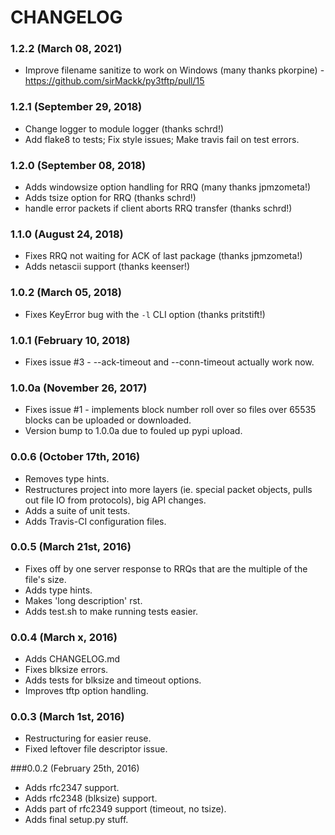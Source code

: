 # CHANGELOG

### 1.2.2 (March 08, 2021)

- Improve filename sanitize to work on Windows (many thanks pkorpine) - https://github.com/sirMackk/py3tftp/pull/15

### 1.2.1 (September 29, 2018)

- Change logger to module logger (thanks schrd!)
- Add flake8 to tests; Fix style issues; Make travis fail on test errors.

### 1.2.0 (September 08, 2018)

- Adds windowsize option handling for RRQ (many thanks jpmzometa!)
- Adds tsize option for RRQ (thanks schrd!)
- handle error packets if client aborts RRQ transfer (thanks schrd!)

### 1.1.0 (August 24, 2018)

- Fixes RRQ not waiting for ACK of last package (thanks jpmzometa!)
- Adds netascii support (thanks keenser!)

### 1.0.2 (March 05, 2018)

- Fixes KeyError bug with the `-l` CLI option (thanks pritstift!)

### 1.0.1 (February 10, 2018)

- Fixes issue #3 - --ack-timeout and --conn-timeout actually work now.

### 1.0.0a (November 26, 2017)

- Fixes issue #1 - implements block number roll over so files over 65535 blocks can be uploaded or downloaded.
- Version bump to 1.0.0a due to fouled up pypi upload.

### 0.0.6 (October 17th, 2016)

- Removes type hints.
- Restructures project into more layers (ie. special packet objects, pulls out file IO from protocols), big API changes.
- Adds a suite of unit tests.
- Adds Travis-CI configuration files.

### 0.0.5 (March 21st, 2016)

- Fixes off by one server response to RRQs that are the multiple of the file's size.
- Adds type hints.
- Makes 'long description' rst.
- Adds test.sh to make running tests easier.

### 0.0.4 (March x, 2016)

- Adds CHANGELOG.md
- Fixes blksize errors.
- Adds tests for blksize and timeout options.
- Improves tftp option handling.


### 0.0.3 (March 1st, 2016)

- Restructuring for easier reuse.
- Fixed leftover file descriptor issue.

###0.0.2 (February 25th, 2016)

- Adds rfc2347 support.
- Adds rfc2348 (blksize) support.
- Adds part of rfc2349 support (timeout, no tsize).
- Adds final setup.py stuff.
